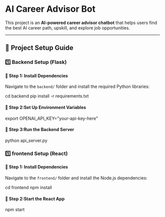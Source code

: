 # AI Career Advisor Bot

This project is an **AI-powered career advisor chatbot** that helps users find the best AI career path, upskill, and explore job opportunities.

---

## 🚀 Project Setup Guide

### **1️⃣ Backend Setup (Flask)**
#### **🔹 Step 1: Install Dependencies**
Navigate to the `backend/` folder and install the required Python libraries:


cd backend
pip install -r requirements.txt


#### **🔹 Step 2:Set Up Environment Variables**
export OPENAI_API_KEY="your-api-key-here"


#### **🔹 Step 3:Run the Backend Server**
python api_server.py


### **1️⃣ frontend Setup (React)**
#### **🔹 Step 1: Install Dependencies**
Navigate to the `frontend/` folder and install the  Node.js dependencies:


cd frontend
npm install

#### **🔹 Step 2:Start the React App**
npm start